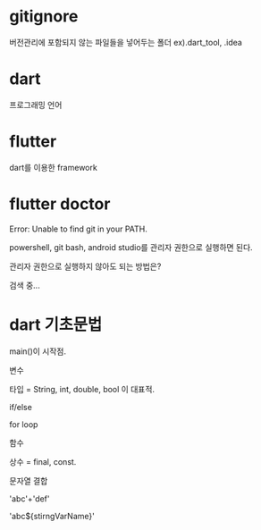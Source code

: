# gitignore

  버전관리에 포함되지 않는 파일들을 넣어두는 폴더
  ex).dart_tool, .idea

# dart

 프로그래밍 언어

# flutter

 dart를 이용한 framework

# flutter doctor

  Error: Unable to find git in your PATH.
  
  powershell, git bash, android studio를 관리자 권한으로 실행하면 된다.
  
  관리자 권한으로 실행하지 않아도 되는 방법은?
  
  검색 중...

# dart 기초문법

 main()이 시작점.
 
 변수
 
 타입 = String, int, double, bool 이 대표적.
 
 if/else
 
 for loop
 
 함수
 
 상수 = final, const.
 
 문자열 결합
   
   'abc'+'def'
   
   'abc${stirngVarName}'
